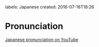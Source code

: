 labels: Japanese
created: 2016-07-16T18:26

# Pronunciation

[Japanese pronunciation on YouTube](https://www.youtube.com/watch?v=3K3kt_hkvAM)
